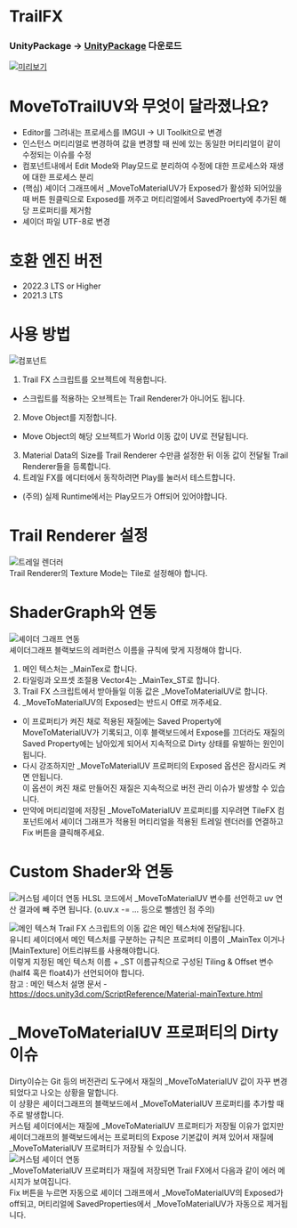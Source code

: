 # TrailFX
### UnityPackage -> [UnityPackage](https://github.com/NK-Studio/Unity-AnimationPreview-Patcher/releases/tag/1.0.0) 다운로드

[![미리보기](https://github.com/NK-Studio/TrailFX/blob/main/GitHub/Image.png)](https://youtu.be/lULnVezdp_Q?si=IERdIPvhoRB91H_1)  

# MoveToTrailUV와 무엇이 달라졌나요?
-   Editor를 그려내는 프로세스를 IMGUI -> UI Toolkit으로 변경
-	인스턴스 머티리얼로 변경하여 값을 변경할 때 씬에 있는 동일한 머티리얼이 같이 수정되는 이슈를 수정
-	컴포넌트내에서 Edit Mode와 Play모드로 분리하여 수정에 대한 프로세스와 재생에 대한 프로세스 분리
-	(핵심) 셰이더 그래프에서 _MoveToMaterialUV가 Exposed가 활성화 되어있을 때 버튼 원클릭으로 Exposed를 꺼주고 머티리얼에서 SavedProerty에 추가된 해당 프로퍼티를 제거함
-	셰이더 파일 UTF-8로 변경

# 호환 엔진 버전
-	2022.3 LTS or Higher
-	2021.3 LTS

# 사용 방법
![컴포넌트](https://github.com/NK-Studio/TrailFX/blob/main/GitHub/Component.png)  
1.	Trail FX 스크립트를 오브젝트에 적용합니다.  
   * 스크립트를 적용하는 오브젝트는 Trail Renderer가 아니어도 됩니다.
2.	Move Object를 지정합니다.
   * Move Object의 해당 오브젝트가 World 이동 값이 UV로 전달됩니다.
3.	Material Data의 Size를 Trail Renderer 수만큼 설정한 뒤 이동 값이 전달될 Trail Renderer들을 등록합니다.
4.	트레일 FX를 에디터에서 동작하려면 Play를 눌러서 테스트합니다.
   * (주의) 실제 Runtime에서는 Play모드가 Off되어 있어야합니다.

# Trail Renderer 설정
![트레일 렌더러](https://github.com/NK-Studio/TrailFX/blob/main/GitHub/Tile.png)  
Trail Renderer의 Texture Mode는 Tile로 설정해야 합니다.

# ShaderGraph와 연동
![셰이더 그래프 연동](https://github.com/NK-Studio/TrailFX/blob/main/GitHub/ShaderGraphInfo.png)  
셰이더그래프 블랙보드의 레퍼런스 이름을 규칙에 맞게 지정해야 합니다.  
1.	메인 텍스처는 _MainTex로 합니다.
2.	타일링과 오프셋 조절용 Vector4는 _MainTex_ST로 합니다.
3.	Trail FX 스크립트에서 받아들일 이동 값은 _MoveToMaterialUV로 합니다.
4.	_MoveToMaterialUV의 Exposed는 반드시 Off로 꺼주세요.
* 이 프로퍼티가 켜진 채로 적용된 재질에는 Saved Property에 MoveToMaterialUV가 기록되고, 이후 블랙보드에서 Expose를 끄더라도 재질의 Saved Property에는 남아있게 되어서 지속적으로 Dirty 상태를 유발하는 원인이 됩니다.
* 다시 강조하지만 _MoveToMaterialUV 프로퍼티의 Exposed 옵션은 잠시라도 켜면 안됩니다.  
이 옵션이 켜진 채로 만들어진 재질은 지속적으로 버전 관리 이슈가 발생할 수 있습니다.
* 만약에 머티리얼에 저장된 _MoveToMaterialUV 프로퍼티를 지우려면 TileFX 컴포넌트에서 셰이더 그래프가 적용된 머티리얼을 적용된 트레일 렌더러를 연결하고 Fix 버튼을 클릭해주세요.
 
# Custom Shader와 연동
![커스텀 셰이더 연동](https://github.com/NK-Studio/TrailFX/blob/main/GitHub/hlsl.png)
HLSL 코드에서 _MoveToMaterialUV 변수를 선언하고 uv 연산 결과에 빼 주면 됩니다. (o.uv.x -= … 등으로 뺄셈인 점 주의)

![메인 텍스쳐](https://github.com/NK-Studio/TrailFX/blob/main/GitHub/mainTex.png)
Trail FX 스크립트의 이동 값은 메인 텍스처에 전달됩니다.  
유니티 셰이더에서 메인 텍스처를 구분하는 규칙은 프로퍼티 이름이 _MainTex 이거나 [MainTexture] 어트리뷰트를 사용해야합니다.  
이렇게 지정된 메인 텍스처 이름 + _ST 이름규칙으로 구성된 Tiling & Offset 변수 (half4 혹은 float4)가 선언되어야 합니다.  
참고 : 메인 텍스처 설명 문서 - https://docs.unity3d.com/ScriptReference/Material-mainTexture.html 

# _MoveToMaterialUV 프로퍼티의 Dirty 이슈
Dirty이슈는 Git 등의 버전관리 도구에서 재질의 _MoveToMaterialUV 값이 자꾸 변경되었다고 나오는 상황을 말합니다.  
이 상황은 셰이더그래프의 블랙보드에서 _MoveToMaterialUV 프로퍼티를 추가할 때 주로 발생합니다.  
커스텀 셰이더에서는 재질에 _MoveToMaterialUV 프로퍼티가 저장될 이유가 없지만 셰이더그래프의 블랙보드에서는 프로퍼티의 Expose 기본값이 켜져 있어서 재질에 _MoveToMaterialUV 프로퍼티가 저장될 수 있습니다.  
![커스텀 셰이더 연동](https://github.com/NK-Studio/TrailFX/blob/main/GitHub/ShaderGraph-Exposed.png)  
_MoveToMaterialUV 프로퍼티가 재질에 저장되면 Trail FX에서 다음과 같이 에러 메시지가 보여집니다.  
Fix 버튼을 누르면 자동으로 셰이더 그래프에서 _MoveToMaterialUV의 Exposed가 off되고, 머티리얼에 SavedProperties에서 _MoveToMaterialUV가 자동으로 제거됩니다. 

